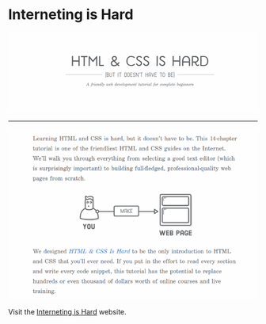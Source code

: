 # Interneting is Hard

<img src="images/interneting-is-hard.png" alt="interneting-is-hard" style="zoom: 150%;" />



<hr>

![aim-of-the-site](images/aim-of-the-site.png)



Visit the [Interneting is Hard](https://www.internetingishard.com/) website.











